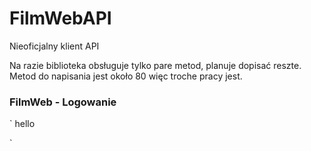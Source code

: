 # FilmWebAPI 
Nieoficjalny klient API 

Na razie biblioteka obsługuje tylko pare metod, planuje dopisać reszte.
Metod do napisania jest około 80 więc troche pracy jest.

### FilmWeb - Logowanie
`
hello

`
